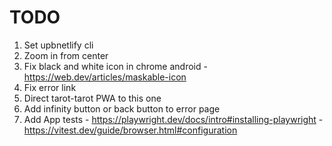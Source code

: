 # TODO

1. Set upbnetlify cli
1. Zoom in from center
1. Fix black and white icon in chrome android - https://web.dev/articles/maskable-icon
1. Fix error link
1. Direct tarot-tarot PWA to this one 
1. Add infinity button or back button to error page
1. Add App tests - https://playwright.dev/docs/intro#installing-playwright - https://vitest.dev/guide/browser.html#configuration